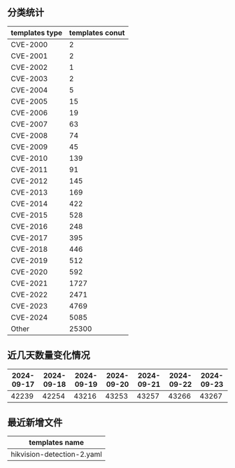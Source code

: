 ## 分类统计
| templates type | templates conut | 
| --- | --- |
| CVE-2000 | 2 |
| CVE-2001 | 2 |
| CVE-2002 | 1 |
| CVE-2003 | 2 |
| CVE-2004 | 5 |
| CVE-2005 | 15 |
| CVE-2006 | 19 |
| CVE-2007 | 63 |
| CVE-2008 | 74 |
| CVE-2009 | 45 |
| CVE-2010 | 139 |
| CVE-2011 | 91 |
| CVE-2012 | 145 |
| CVE-2013 | 169 |
| CVE-2014 | 422 |
| CVE-2015 | 528 |
| CVE-2016 | 248 |
| CVE-2017 | 395 |
| CVE-2018 | 446 |
| CVE-2019 | 512 |
| CVE-2020 | 592 |
| CVE-2021 | 1727 |
| CVE-2022 | 2471 |
| CVE-2023 | 4769 |
| CVE-2024 | 5085 |
| Other | 25300 |
## 近几天数量变化情况
|2024-09-17 | 2024-09-18 | 2024-09-19 | 2024-09-20 | 2024-09-21 | 2024-09-22 | 2024-09-23|
|--- | ------ | ------ | ------ | ------ | ------ | ---|
|42239 | 42254 | 43216 | 43253 | 43257 | 43266 | 43267|
## 最近新增文件
| templates name | 
| --- |
| hikvision-detection-2.yaml |
